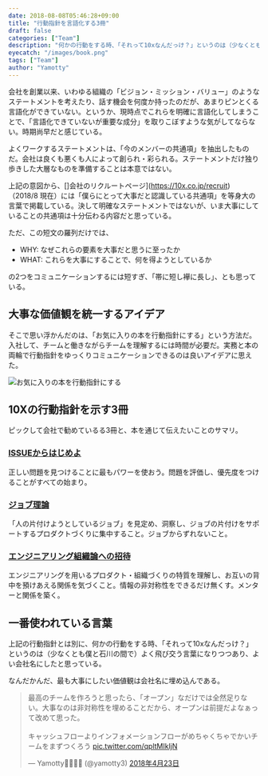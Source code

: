 ```yaml
---
date: 2018-08-08T05:46:28+09:00
title: "行動指針を言語化する3冊"
draft: false
categories: ["Team"]
description: "何かの行動をする時、「それって10xなんだっけ？」というのは（少なくとも僕と石川の間で）よく飛び交う言葉になりつつあり、よい会社名にしたと思っている。"
eyecatch: "/images/book.png"
tags: ["Team"]
author: "Yamotty"
---
```


会社を創業以来、いわゆる組織の「ビジョン・ミッション・バリュー」のようなステートメントを考えたり、話す機会を何度か持ったのだが、あまりピンとくる言語化ができていない。<!--more-->というか、現時点でこれらを明確に言語化してしまうことで、「言語化できていないが重要な成分」を取りこぼすような気がしてならない。時期尚早だと感じている。

よくワークするステートメントは、「今のメンバーの共通項」を抽出したものだ。会社は良くも悪くも人によって創られ・彩られる。ステートメントだけ独り歩きした大層なものを準備することは本意ではない。

上記の意図から、[]会社のリクルートページ](https://10x.co.jp/recruit)（2018/8 現在）には「僕らにとって大事だと認識している共通項」を等身大の言葉で掲載している。決して明確なステートメントではないが、いま大事にしていることの共通項は十分伝わる内容だと思っている。


ただ、この短文の羅列だけでは、

- WHY: なぜこれらの要素を大事だと思うに至ったか
- WHAT: これらを大事にすることで、何を得ようとしているか

の2つをコミュニケーションするには短すぎ、「帯に短し襷に長し」、とも思っている。

## 大事な価値観を統一するアイデア
そこで思い浮かんだのは、「お気に入りの本を行動指針にする」という方法だ。入社して、チームと働きながらチームを理解するには時間が必要だ。実務と本の両輪で行動指針をゆっくりコミュニケーションできるのは良いアイデアに思えた。

![お気に入りの本を行動指針にする](/images/book.png)

## 10Xの行動指針を示す3冊
ピックして会社で勧めているる3冊と、本を通じて伝えたいことのサマリ。

### [ISSUEからはじめよ](https://amzn.to/2TSJ7b1)
正しい問題を見つけることに最もパワーを使おう。問題を評価し、優先度をつけることがすべての始まり。

### [ジョブ理論](https://amzn.to/2FsAvEP)
「人の片付けようとしているジョブ」を見定め、洞察し、ジョブの片付けをサポートするプロダクトづくりに集中すること。ジョブからずれないこと。

### [エンジニアリング組織論への招待](https://amzn.to/2FrwJvd)
エンジニアリングを用いるプロダクト・組織づくりの特質を理解し、お互いの背中を預けあえる関係を気づくこと。情報の非対称性をできるだけ無くす。メンターと関係を築く。

## 一番使われている言葉
上記の行動指針とは別に、何かの行動をする時、「それって10xなんだっけ？」というのは（少なくとも僕と石川の間で）よく飛び交う言葉になりつつあり、よい会社名にしたと思っている。

なんだかんだ、最も大事にしたい価値観は会社名に埋め込んである。

<blockquote class="twitter-tweet" data-lang="ja"><p lang="ja" dir="ltr">最高のチームを作ろうと思ったら、「オープン」なだけでは全然足りない。大事なのは非対称性を埋めることだから、オープンは前提だよなぁって改めて思った。<br><br>キャッシュフローよりインフォメーションフローがめちゃくちゃでかいチームをまずつくろう <a href="https://t.co/qpltMIkljN">pic.twitter.com/qpltMIkljN</a></p>&mdash; Yamotty👨‍👩‍👦‍👦 (@yamotty3) <a href="https://twitter.com/yamotty3/status/988323573486964736?ref_src=twsrc%5Etfw">2018年4月23日</a></blockquote>
<script async src="https://platform.twitter.com/widgets.js" charset="utf-8"></script>
